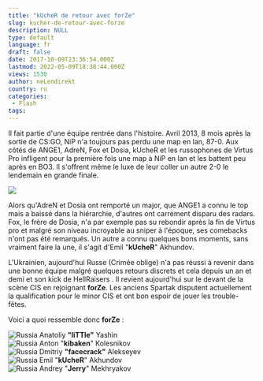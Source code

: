 ```yaml
---
title: "kUcheR de retour avec forZe"
slug: kucher-de-retour-avec-forze
description: NULL
type: default
language: fr
draft: false
date: 2017-10-09T23:36:54.000Z
lastmod: 2022-05-09T18:38:44.000Z
views: 1530
author: neLendirekt
country: ru
categories:
 - Flash
tags:
---
```

Il fait partie d'une équipe rentrée dans l'histoire. Avril 2013, 8 mois après la sortie de CS:GO, NiP n'a toujours pas perdu une map en lan, 87-0\. Aux côtés de ANGE1, AdreN, Fox et Dosia, kUcheR et les russophones de Virtus Pro infligent pour la première fois une map à NiP en lan et les battent peu après en BO3\. Il s'offrent même le luxe de leur coller un autre 2-0 le lendemain en grande finale.

![](https://flickshot-ue.s3.eu-west-2.amazonaws.com/flickshot/article/59dc01cc73b5a/images/zLpGFrMN6rEGpAfbBcZ3K1TWhxPwzGrA3UkRkaTS.jpeg)

Alors qu'AdreN et Dosia ont remporté un major, que ANGE1 a connu le top mais a baissé dans la hiérarchie, d'autres ont carrément disparu des radars. Fox, le frère de Dosia, n'a par exemple pas su rebondir après la fin de Virtus pro et malgré son niveau incroyable au sniper à l'époque, ses comebacks n'ont pas été remarqués. Un autre a connu quelques bons moments, sans vraiment faire la une, il s'agit d'Emil "**kUcheR**" Akhundov.

L'Ukrainien, aujourd'hui Russe (Crimée oblige) n'a pas réussi à revenir dans une bonne équipe malgré quelques retours discrets et cela depuis un an et demi et son kick de HellRaisers . Il revient aujourd'hui sur le devant de la scène CIS en rejoignant **forZe**. Les anciens Spartak disputent actuellement la qualification pour le minor CIS et ont bon espoir de jouer les trouble-fêtes.

Voici a quoi ressemble donc **forZe** :

![Russia](/images/countries/ru.svg)⁠ Anatoliy **"liTTle"** Yashin  
![Russia](/images/countries/ru.svg)⁠ Anton "**kibaken**" Kolesnikov  
![Russia](/images/countries/ru.svg)⁠ Dmitriy **"facecrack"** Alekseyev  
![Russia](/images/countries/ru.svg)⁠ Emil "**kUcheR**" Akhundov  
![Russia](/images/countries/ru.svg)⁠ Andrey "**Jerry**" Mekhryakov
